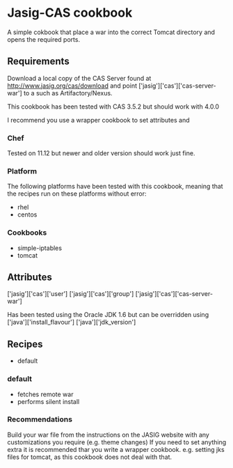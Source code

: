 # <a name="title"></a> Jasig-CAS cookbook
A simple cokbook that place a war into the correct Tomcat directory and opens the required ports. 

## <a name="requirements"></a> Requirements
Download a local copy of the CAS Server found at http://www.jasig.org/cas/download and point
['jasig']['cas']['cas-server-war'] to a such as Artifactory/Nexus.

This cookbook has been tested with CAS 3.5.2 but should work with 4.0.0

I recommend you use a wrapper cookbook to set attributes and 


### <a name="requirements-chef"></a> Chef

Tested on 11.12 but newer and older version should work just fine. 

### <a name="requirements-platform"></a> Platform

The following platforms have been tested with this cookbook, meaning that the
recipes run on these platforms without error:

* rhel
* centos

### <a name="requirements-cookbooks"></a> Cookbooks

* simple-iptables
* tomcat

## <a name="attributes"></a> Attributes
['jasig']['cas']['user']
['jasig']['cas']['group']
['jasig']['cas']['cas-server-war']

Has been tested using the Oracle JDK 1.6 but can be overridden using
['java']['install_flavour']
['java']['jdk_version']


## <a name="recipes"></a> Recipes
* default

### <a name="recipes-default"></a> default
* fetches remote war 
* performs silent install

### <a name="Recommendations"></a> Recommendations

Build your war file from the instructions on the JASIG website with any customizations you require (e.g. theme changes)
If you need to set anything extra it is recommended thar you write a wrapper cookbook. e.g. setting jks files for tomcat, as this cookbook does not deal with that. 
